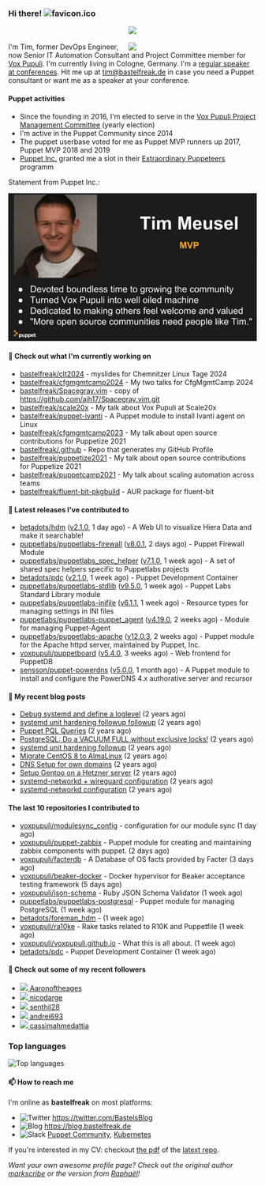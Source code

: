 ### Hi there! ![favicon.ico](https://raw.githubusercontent.com/bastelfreak/bastelfreak/master/favicon.ico)

<p align="center">
  <a href="https://github.com/ryo-ma/github-profile-trophy"><img src="https://github-profile-trophy.vercel.app/?username=bastelfreak&theme=darkhub&margin-w=15&margin-h=15&no-frame=true&column=5"/></a>
</p>

<img align="right" src="https://avatars.githubusercontent.com/bastelfreak" width="260">

I'm Tim, former DevOps Engineer, now Senior IT Automation Consultant and Project
Committee member for [Vox Pupuli](https://voxpupuli.org).
I'm currently living in Cologne, Germany. I'm a
[regular speaker at conferences](https://github.com/bastelfreak/talks#collection-of-talks-proposals-and-related-stuff).
Hit me up at [tim@bastelfreak.de](mailto:tim@bastelfeak.de) in case you need a
Puppet consultant or want me as a speaker at your conference.

#### Puppet activities

* Since the founding in 2016, I'm elected to serve in the [Vox Pupuli Project Management Committee](https://voxpupuli.org/blog/2016/10/12/pmc-election-results/) (yearly election)
* I'm active in the Puppet Community since 2014
* The puppet userbase voted for me as Puppet MVP runners up 2017, Puppet MVP 2018 and 2019
* [Puppet Inc.](https://puppet.com) granted me a slot in their [Extraordinary Puppeteers](https://puppet-champions.github.io/profiles.html) programm

Statement from Puppet Inc.:

![mvp statement](https://raw.githubusercontent.com/bastelfreak/bastelfreak/master/MVP.png)

#### 🌱 Check out what I'm currently working on


- [bastelfreak/clt2024](https://github.com/bastelfreak/clt2024) - myslides for Chemnitzer Linux Tage 2024
- [bastelfreak/cfgmgmtcamp2024](https://github.com/bastelfreak/cfgmgmtcamp2024) - My two talks for CfgMgmtCamp 2024
- [bastelfreak/Spacegray.vim](https://github.com/bastelfreak/Spacegray.vim) - copy of https://github.com/ajh17/Spacegray.vim.git
- [bastelfreak/scale20x](https://github.com/bastelfreak/scale20x) - My talk about Vox Pupuli at Scale20x
- [bastelfreak/puppet-ivanti](https://github.com/bastelfreak/puppet-ivanti) - A Puppet module to install Ivanti agent on Linux
- [bastelfreak/cfgmgmtcamp2023](https://github.com/bastelfreak/cfgmgmtcamp2023) - My talk about open source contributions for Puppetize 2021
- [bastelfreak/.github](https://github.com/bastelfreak/.github) - Repo that generates my GitHub Profile
- [bastelfreak/puppetize2021](https://github.com/bastelfreak/puppetize2021) - My talk about open source contributions for Puppetize 2021
- [bastelfreak/puppetcamp2021](https://github.com/bastelfreak/puppetcamp2021) - My talk about scaling automation across teams
- [bastelfreak/fluent-bit-pkgbuild](https://github.com/bastelfreak/fluent-bit-pkgbuild) - AUR package for fluent-bit

#### 🔭 Latest releases I've contributed to


- [betadots/hdm](https://github.com/betadots/hdm) ([v2.1.0](https://github.com/betadots/hdm/releases/tag/v2.1.0), 1 day ago) - A Web UI to visualize Hiera Data and make it searchable!
- [puppetlabs/puppetlabs-firewall](https://github.com/puppetlabs/puppetlabs-firewall) ([v8.0.1](https://github.com/puppetlabs/puppetlabs-firewall/releases/tag/v8.0.1), 2 days ago) - Puppet Firewall Module
- [puppetlabs/puppetlabs_spec_helper](https://github.com/puppetlabs/puppetlabs_spec_helper) ([v7.1.0](https://github.com/puppetlabs/puppetlabs_spec_helper/releases/tag/v7.1.0), 1 week ago) - A set of shared spec helpers specific to Puppetlabs projects
- [betadots/pdc](https://github.com/betadots/pdc) ([v2.1.0](https://github.com/betadots/pdc/releases/tag/v2.1.0), 1 week ago) - Puppet Development Container
- [puppetlabs/puppetlabs-stdlib](https://github.com/puppetlabs/puppetlabs-stdlib) ([v9.5.0](https://github.com/puppetlabs/puppetlabs-stdlib/releases/tag/v9.5.0), 1 week ago) - Puppet Labs Standard Library module
- [puppetlabs/puppetlabs-inifile](https://github.com/puppetlabs/puppetlabs-inifile) ([v6.1.1](https://github.com/puppetlabs/puppetlabs-inifile/releases/tag/v6.1.1), 1 week ago) - Resource types for managing settings in INI files
- [puppetlabs/puppetlabs-puppet_agent](https://github.com/puppetlabs/puppetlabs-puppet_agent) ([v4.19.0](https://github.com/puppetlabs/puppetlabs-puppet_agent/releases/tag/v4.19.0), 2 weeks ago) - Module for managing Puppet-Agent
- [puppetlabs/puppetlabs-apache](https://github.com/puppetlabs/puppetlabs-apache) ([v12.0.3](https://github.com/puppetlabs/puppetlabs-apache/releases/tag/v12.0.3), 2 weeks ago) - Puppet module for the Apache httpd server, maintained by Puppet, Inc. 
- [voxpupuli/puppetboard](https://github.com/voxpupuli/puppetboard) ([v5.4.0](https://github.com/voxpupuli/puppetboard/releases/tag/v5.4.0), 3 weeks ago) - Web frontend for PuppetDB
- [sensson/puppet-powerdns](https://github.com/sensson/puppet-powerdns) ([v5.0.0](https://github.com/sensson/puppet-powerdns/releases/tag/v5.0.0), 1 month ago) - A Puppet module to install and configure the PowerDNS 4.x authorative server and recursor

#### 📜 My recent blog posts


- [Debug systemd and define a loglevel](https://blog.bastelfreak.de/2022/02/debug-systemd-and-define-a-loglevel/) (2 years ago)
- [systemd unit hardening followup followup](https://blog.bastelfreak.de/2022/01/systemd-unit-hardening-followup-followup/) (2 years ago)
- [Puppet PQL Queries](https://blog.bastelfreak.de/2022/01/puppet-pql-queries/) (2 years ago)
- [PostgreSQL: Do a VACUUM FULL without exclusive locks!](https://blog.bastelfreak.de/2022/01/postgresql-do-a-vacuum-full-without-exclusive-locks/) (2 years ago)
- [systemd unit hardening followup](https://blog.bastelfreak.de/2022/01/systemd-unit-hardening-followup/) (2 years ago)
- [Migrate CentOS 8 to AlmaLinux](https://blog.bastelfreak.de/2022/01/migrate-centos-8-to-almalinux/) (2 years ago)
- [DNS Setup for own domains](https://blog.bastelfreak.de/2022/01/dns-setup-for-own-domains/) (2 years ago)
- [Setup Gentoo on a Hetzner server](https://blog.bastelfreak.de/2022/01/setup-gentoo-on-a-hetzner-server/) (2 years ago)
- [systemd-networkd &#43; wireguard configuration](https://blog.bastelfreak.de/2022/01/systemd-networkd-wireguard-configuration/) (2 years ago)
- [systemd-networkd configuration](https://blog.bastelfreak.de/2022/01/systemd-networkd-configuration/) (2 years ago)

#### The last 10 repositories I contributed to


- [voxpupuli/modulesync_config](https://github.com/voxpupuli/modulesync_config) - configuration for our module sync (1 day ago)
- [voxpupuli/puppet-zabbix](https://github.com/voxpupuli/puppet-zabbix) - Puppet module for creating and maintaining zabbix components with puppet. (2 days ago)
- [voxpupuli/facterdb](https://github.com/voxpupuli/facterdb) - A Database of OS facts provided by Facter (3 days ago)
- [voxpupuli/beaker-docker](https://github.com/voxpupuli/beaker-docker) - Docker hypervisor for Beaker acceptance testing framework (5 days ago)
- [voxpupuli/json-schema](https://github.com/voxpupuli/json-schema) - Ruby JSON Schema Validator (1 week ago)
- [puppetlabs/puppetlabs-postgresql](https://github.com/puppetlabs/puppetlabs-postgresql) - Puppet module for managing PostgreSQL (1 week ago)
- [betadots/foreman_hdm](https://github.com/betadots/foreman_hdm) -  (1 week ago)
- [voxpupuli/ra10ke](https://github.com/voxpupuli/ra10ke) - Rake tasks related to R10K and Puppetfile (1 week ago)
- [voxpupuli/voxpupuli.github.io](https://github.com/voxpupuli/voxpupuli.github.io) - What this is all about. (1 week ago)
- [betadots/pdc](https://github.com/betadots/pdc) - Puppet Development Container (1 week ago)

#### 👥 Check out some of my recent followers


- [<img src="https://avatars.githubusercontent.com/u/23338994?u=f7bd8b8fb1b99a76cc89737f108500e6ae6f5798&amp;v=4" height="20"/> Aaronoftheages](https://github.com/Aaronoftheages)
- [<img src="https://avatars.githubusercontent.com/u/43711429?u=6c38b42f625071a01150df1a962ae02382b442a8&amp;v=4" height="20"/> nicodarge](https://github.com/nicodarge)
- [<img src="https://avatars.githubusercontent.com/u/43463187?v=4" height="20"/> senthil28](https://github.com/senthil28)
- [<img src="https://avatars.githubusercontent.com/u/18531667?v=4" height="20"/> andrei693](https://github.com/andrei693)
- [<img src="https://avatars.githubusercontent.com/u/83620058?v=4" height="20"/> cassimahmedattia](https://github.com/cassimahmedattia)

### Top languages

![Top languages](https://github-readme-stats.vercel.app/api/top-langs/?username=bastelfreak&hide_title=true)

#### 📫 How to reach me

I'm online as **bastelfreak** on most platforms:

- <img src="https://raw.githubusercontent.com/FortAwesome/Font-Awesome/master/svgs/brands/twitter.svg" width="20" alt="Twitter" /> https://twitter.com/BastelsBlog
- <img src="https://raw.githubusercontent.com/FortAwesome/Font-Awesome/master/svgs/brands/wordpress.svg" width="20" alt="Blog" /> https://blog.bastelfreak.de
- <img src="https://raw.githubusercontent.com/FortAwesome/Font-Awesome/master/svgs/brands/slack.svg" width="20" alt="Slack" /> [Puppet Community](https://slack.puppet.com/), [Kubernetes](https://slack.k8s.io/)

If you're interested in my CV: checkout [the pdf](https://github.com/bastelfreak/cv/raw/master/content-en.pdf) of the [latext repo](https://github.com/bastelfreak/cv#readme).

*Want your own awesome profile page? Check out the original author [markscribe](https://github.com/muesli/markscribe) or the version from [Raphaël](https://github.com/raphink/raphink#hi-there-)!*
